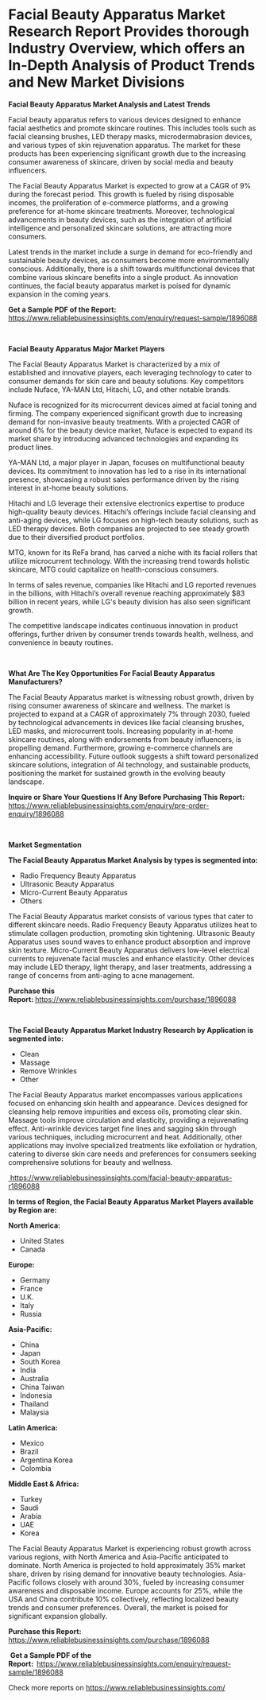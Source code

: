 <p><h1>Facial Beauty Apparatus Market Research Report Provides thorough Industry Overview, which offers an In-Depth Analysis of Product Trends and New Market Divisions</h1></p><p><strong>Facial Beauty Apparatus Market Analysis and Latest Trends</strong></p>
<p><p>Facial beauty apparatus refers to various devices designed to enhance facial aesthetics and promote skincare routines. This includes tools such as facial cleansing brushes, LED therapy masks, microdermabrasion devices, and various types of skin rejuvenation apparatus. The market for these products has been experiencing significant growth due to the increasing consumer awareness of skincare, driven by social media and beauty influencers.</p><p>The Facial Beauty Apparatus Market is expected to grow at a CAGR of 9% during the forecast period. This growth is fueled by rising disposable incomes, the proliferation of e-commerce platforms, and a growing preference for at-home skincare treatments. Moreover, technological advancements in beauty devices, such as the integration of artificial intelligence and personalized skincare solutions, are attracting more consumers.</p><p>Latest trends in the market include a surge in demand for eco-friendly and sustainable beauty devices, as consumers become more environmentally conscious. Additionally, there is a shift towards multifunctional devices that combine various skincare benefits into a single product. As innovation continues, the facial beauty apparatus market is poised for dynamic expansion in the coming years.</p></p>
<p><strong>Get a Sample PDF of the Report:&nbsp;</strong> <a href="https://www.reliablebusinessinsights.com/enquiry/request-sample/1896088?utm_campaign=3547&utm_medium=2&utm_source=Github&utm_content=ia&utm_term=28032025&utm_id=facial-beauty-apparatus">https://www.reliablebusinessinsights.com/enquiry/request-sample/1896088</a></p>
<p>&nbsp;</p>
<p><strong>Facial Beauty Apparatus Major Market Players</strong></p>
<p><p>The Facial Beauty Apparatus Market is characterized by a mix of established and innovative players, each leveraging technology to cater to consumer demands for skin care and beauty solutions. Key competitors include Nuface, YA-MAN Ltd, Hitachi, LG, and other notable brands.</p><p>Nuface is recognized for its microcurrent devices aimed at facial toning and firming. The company experienced significant growth due to increasing demand for non-invasive beauty treatments. With a projected CAGR of around 6% for the beauty device market, Nuface is expected to expand its market share by introducing advanced technologies and expanding its product lines.</p><p>YA-MAN Ltd, a major player in Japan, focuses on multifunctional beauty devices. Its commitment to innovation has led to a rise in its international presence, showcasing a robust sales performance driven by the rising interest in at-home beauty solutions.</p><p>Hitachi and LG leverage their extensive electronics expertise to produce high-quality beauty devices. Hitachi’s offerings include facial cleansing and anti-aging devices, while LG focuses on high-tech beauty solutions, such as LED therapy devices. Both companies are projected to see steady growth due to their diversified product portfolios.</p><p>MTG, known for its ReFa brand, has carved a niche with its facial rollers that utilize microcurrent technology. With the increasing trend towards holistic skincare, MTG could capitalize on health-conscious consumers.</p><p>In terms of sales revenue, companies like Hitachi and LG reported revenues in the billions, with Hitachi’s overall revenue reaching approximately $83 billion in recent years, while LG's beauty division has also seen significant growth.</p><p>The competitive landscape indicates continuous innovation in product offerings, further driven by consumer trends towards health, wellness, and convenience in beauty routines.</p></p>
<p>&nbsp;</p>
<p><strong>What Are The Key Opportunities For Facial Beauty Apparatus Manufacturers?</strong></p>
<p><p>The Facial Beauty Apparatus market is witnessing robust growth, driven by rising consumer awareness of skincare and wellness. The market is projected to expand at a CAGR of approximately 7% through 2030, fueled by technological advancements in devices like facial cleansing brushes, LED masks, and microcurrent tools. Increasing popularity in at-home skincare routines, along with endorsements from beauty influencers, is propelling demand. Furthermore, growing e-commerce channels are enhancing accessibility. Future outlook suggests a shift toward personalized skincare solutions, integration of AI technology, and sustainable products, positioning the market for sustained growth in the evolving beauty landscape.</p></p>
<p><strong>Inquire or Share Your Questions If Any Before Purchasing This Report:</strong> <a href="https://www.reliablebusinessinsights.com/enquiry/pre-order-enquiry/1896088?utm_campaign=3547&utm_medium=2&utm_source=Github&utm_content=ia&utm_term=28032025&utm_id=facial-beauty-apparatus">https://www.reliablebusinessinsights.com/enquiry/pre-order-enquiry/1896088</a></p>
<p>&nbsp;</p>
<p><strong>Market Segmentation</strong></p>
<p><strong>The Facial Beauty Apparatus Market Analysis by types is segmented into:</strong></p>
<p><ul><li>Radio Frequency Beauty Apparatus</li><li>Ultrasonic Beauty Apparatus</li><li>Micro-Current Beauty Apparatus</li><li>Others</li></ul></p>
<p><p>The Facial Beauty Apparatus market consists of various types that cater to different skincare needs. Radio Frequency Beauty Apparatus utilizes heat to stimulate collagen production, promoting skin tightening. Ultrasonic Beauty Apparatus uses sound waves to enhance product absorption and improve skin texture. Micro-Current Beauty Apparatus delivers low-level electrical currents to rejuvenate facial muscles and enhance elasticity. Other devices may include LED therapy, light therapy, and laser treatments, addressing a range of concerns from anti-aging to acne management.</p></p>
<p><strong>Purchase this Report:&nbsp;</strong><a href="https://www.reliablebusinessinsights.com/purchase/1896088?utm_campaign=3547&utm_medium=2&utm_source=Github&utm_content=ia&utm_term=28032025&utm_id=facial-beauty-apparatus">https://www.reliablebusinessinsights.com/purchase/1896088</a></p>
<p>&nbsp;</p>
<p><strong>The Facial Beauty Apparatus Market Industry Research by Application is segmented into:</strong></p>
<p><ul><li>Clean</li><li>Massage</li><li>Remove Wrinkles</li><li>Other</li></ul></p>
<p><p>The Facial Beauty Apparatus market encompasses various applications focused on enhancing skin health and appearance. Devices designed for cleansing help remove impurities and excess oils, promoting clear skin. Massage tools improve circulation and elasticity, providing a rejuvenating effect. Anti-wrinkle devices target fine lines and sagging skin through various techniques, including microcurrent and heat. Additionally, other applications may involve specialized treatments like exfoliation or hydration, catering to diverse skin care needs and preferences for consumers seeking comprehensive solutions for beauty and wellness.</p></p>
<p><a href="https://www.reliablebusinessinsights.com/facial-beauty-apparatus-r1896088?utm_campaign=3547&utm_medium=2&utm_source=Github&utm_content=ia&utm_term=28032025&utm_id=facial-beauty-apparatus">&nbsp;https://www.reliablebusinessinsights.com/facial-beauty-apparatus-r1896088</a></p>
<p><strong>In terms of Region, the Facial Beauty Apparatus Market Players available by Region are:</strong></p>
<p>
    <p> <strong> North America: </strong>
        <ul>
            <li>United States</li>
            <li>Canada</li>
        </ul>
        </p> 
    <p> <strong> Europe: </strong>
        <ul>
            <li>Germany</li>
            <li>France</li>
            <li>U.K.</li>
            <li>Italy</li>
            <li>Russia</li>
        </ul>
        </p> 
    <p> <strong> Asia-Pacific: </strong>
        <ul>
            <li>China</li>
            <li>Japan</li>
            <li>South Korea</li>
            <li>India</li>
            <li>Australia</li>
            <li>China Taiwan</li>
            <li>Indonesia</li>
            <li>Thailand</li>
            <li>Malaysia</li>
        </ul>
        </p> 
    <p> <strong> Latin America: </strong>
        <ul>
            <li>Mexico</li>
            <li>Brazil</li>
            <li>Argentina Korea</li>
            <li>Colombia</li>
        </ul>
        </p> 
    <p> <strong> Middle East & Africa: </strong>
        <ul>
            <li>Turkey</li>
            <li>Saudi</li>
            <li>Arabia</li>
            <li>UAE</li>
            <li>Korea</li>
        </ul>
    </p>
    </p>
<p><p>The Facial Beauty Apparatus Market is experiencing robust growth across various regions, with North America and Asia-Pacific anticipated to dominate. North America is projected to hold approximately 35% market share, driven by rising demand for innovative beauty technologies. Asia-Pacific follows closely with around 30%, fueled by increasing consumer awareness and disposable income. Europe accounts for 25%, while the USA and China contribute 10% collectively, reflecting localized beauty trends and consumer preferences. Overall, the market is poised for significant expansion globally.</p></p>
<p><strong>Purchase this Report: </strong><a href="https://www.reliablebusinessinsights.com/purchase/1896088?utm_campaign=3547&utm_medium=2&utm_source=Github&utm_content=ia&utm_term=28032025&utm_id=facial-beauty-apparatus">https://www.reliablebusinessinsights.com/purchase/1896088</a></p>
<p>&nbsp;<strong>Get a Sample PDF of the Report:&nbsp;&nbsp;</strong><a href="https://www.reliablebusinessinsights.com/enquiry/request-sample/1896088?utm_campaign=3547&utm_medium=2&utm_source=Github&utm_content=ia&utm_term=28032025&utm_id=facial-beauty-apparatus">https://www.reliablebusinessinsights.com/enquiry/request-sample/1896088</a></p>
<p><strong></strong></p>
<p>Check more reports on <a href="https://www.reliablebusinessinsights.com/?utm_campaign=3547&utm_medium=2&utm_source=Github&utm_content=ia&utm_term=28032025&utm_id=facial-beauty-apparatus">https://www.reliablebusinessinsights.com/</a></p>